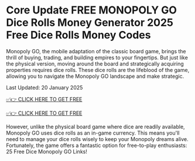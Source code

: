 # Core Update FREE MONOPOLY GO Dice Rolls Money Generator 2025 Free Dice Rolls Money Codes

Monopoly GO, the mobile adaptation of the classic board game, brings the thrill of buying, trading, and building empires to your fingertips. But just like the physical version, moving around the board and strategically acquiring properties requires dice rolls. These dice rolls are the lifeblood of the game, allowing you to navigate the Monopoly GO landscape and make strategic.

Last Updated: 20 January 2025

[✅👉 CLICK HERE TO GET FREE](https://shorter.me/kkbvy)

[✅👉 CLICK HERE TO GET FREE](https://shorter.me/kkbvy)

However, unlike the physical board game where dice are readily available, Monopoly GO uses dice rolls as an in-game currency. This means you'll need to manage your dice rolls wisely to keep your Monopoly dreams alive. Fortunately, the game offers a fantastic option for free-to-play enthusiasts: 25 Free Dice Monopoly GO Links!
